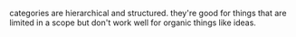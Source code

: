 categories are hierarchical and structured. they're good for things that are limited in a scope but don't work well for organic things like ideas.